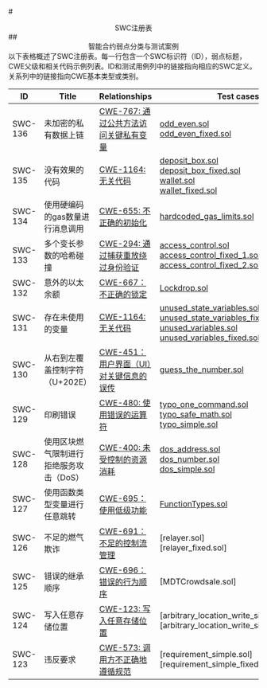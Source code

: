 #<center> SWC注册表</center>
##<center> 智能合约弱点分类与测试案例</center>
以下表格概述了SWC注册表。每一行包含一个SWC标识符（ID），弱点标题，CWE父级和相关代码示例列表。ID和测试用例列中的链接指向相应的SWC定义。关系列中的链接指向CWE基本类型或类别。

| ID | Title | Relationships | Test cases |
|---|---|---|---|
|SWC-136|未加密的私有数据上链|[CWE-767: 通过公共方法访问关键私有变量](https://cwe.mitre.org/data/definitions/767.html)| [odd_even.sol]( https://swcregistry.io/docs/SWC-136#odd-evensol) <br> [odd_even_fixed.sol](https://swcregistry.io/docs/SWC-136#odd-even-fixedsol)|
|SWC-135|没有效果的代码|[CWE-1164: 无关代码](https://cwe.mitre.org/data/definitions/1164.html)|[deposit_box.sol](https://swcregistry.io/docs/SWC-135#deposit-boxsol) <br>[deposit_box_fixed.sol](https://swcregistry.io/docs/SWC-135#deposit-box-fixedsol)<br> [wallet.sol](https://swcregistry.io/docs/SWC-135#walletsol)<br> [wallet_fixed.sol](https://swcregistry.io/docs/SWC-135#wallet-fixedsol)|
|SWC-134|使用硬编码的gas数量进行消息调用|[CWE-655: 不正确的初始化](https://cwe.mitre.org/data/definitions/767.html)|[hardcoded_gas_limits.sol](https://swcregistry.io/docs/SWC-135#deposit-boxsol)|
|SWC-133|多个变长参数的哈希碰撞|[CWE-294: 通过捕获重放绕过身份验证](https://cwe.mitre.org/data/definitions/294.html)|[access_control.sol](https://swcregistry.io/docs/SWC-133#access-controlsol)<br>[access_control_fixed_1.sol](https://swcregistry.io/docs/SWC-133#access-control-fixed-1sol)<br>[access_control_fixed_2.sol](https://swcregistry.io/docs/SWC-133#access-control-fixed-2sol)|
|SWC-132|意外的以太余额|[CWE-667：不正确的锁定](https://cwe.mitre.org/data/definitions/667.html)|[Lockdrop.sol](https://swcregistry.io/docs/SWC-132#lockdropsol)|
|SWC-131|存在未使用的变量|[CWE-1164: 无关代码](https://cwe.mitre.org/data/definitions/1164.html)|[unused_state_variables.sol]( https://swcregistry.io/docs/SWC-131#unused-state-variablessol) <br> [unused_state_variables_fixed.sol](https://swcregistry.io/docs/SWC-131#unused-state-variables-fixedsol)<br>[unused_variables.sol](https://swcregistry.io/docs/SWC-131#unused-variablessol)  <br>[unused_variables_fixed.sol](https://swcregistry.io/docs/SWC-131#unused-variables-fixedsol)|
|SWC-130|从右到左覆盖控制字符（U+202E）|[CWE-451：用户界面（UI）对关键信息的误传](http://cwe.mitre.org/data/definitions/451.html)|[guess_the_number.sol](https://swcregistry.io/docs/SWC-130#guess-the-numbersol)|
|SWC-129|印刷错误|[CWE-480: 使用错误的运算符](https://cwe.mitre.org/data/definitions/480.html)|[typo_one_command.sol](https://swcregistry.io/docs/SWC-129#typo-one-commandsol)<br>[typo_safe_math.sol](https://swcregistry.io/docs/SWC-129#typo-safe-mathsol)<br>[typo_simple.sol](https://swcregistry.io/docs/SWC-129#typo-simplesol)|
|SWC-128|使用区块燃气限制进行拒绝服务攻击（DoS）|[CWE-400: 未受控制的资源消耗](https://cwe.mitre.org/data/definitions/400.html)|[dos_address.sol](https://swcregistry.io/docs/SWC-128#dos-addresssol)<br>[dos_number.sol](https://swcregistry.io/docs/SWC-128#dos-numbersol)<br>[dos_simple.sol](https://swcregistry.io/docs/SWC-128#dos-simplesol)|
|SWC-127|使用函数类型变量进行任意跳转|[CWE-695：使用低级功能](https://cwe.mitre.org/data/definitions/695.html)|[FunctionTypes.sol](https://swcregistry.io/docs/SWC-127#functiontypessol)|
|SWC-126|不足的燃气欺诈|[CWE-691：不足的控制流管理](https://cwe.mitre.org/data/definitions/691.html)|[relayer.sol] <br> [relayer_fixed.sol]|
|SWC-125|错误的继承顺序|[CWE-696：错误的行为顺序](https://cwe.mitre.org/data/definitions/696.html)|[MDTCrowdsale.sol]|
|SWC-124|写入任意存储位置|[CWE-123: 写入任意存储位置](https://cwe.mitre.org/data/definitions/123.html)|[arbitrary_location_write_simple.sol] <br> [arbitrary_location_write_simple_fixed.sol]| <br> [mapping_write.sol]|
|SWC-123|违反要求|[CWE-573: 调用方不正确地遵循规范](https://cwe.mitre.org/data/definitions/573.html)|[requirement_simple.sol] <br> [requirement_simple_fixed.sol]|